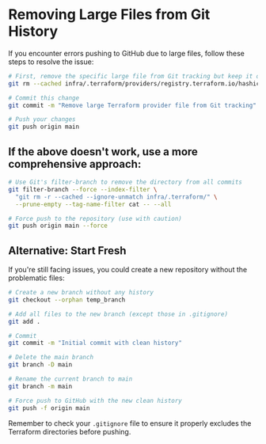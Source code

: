 # Removing Large Files from Git History

If you encounter errors pushing to GitHub due to large files, follow these steps to resolve the issue:

```bash
# First, remove the specific large file from Git tracking but keep it on your filesystem
git rm --cached infra/.terraform/providers/registry.terraform.io/hashicorp/azurerm/3.117.1/linux_amd64/terraform-provider-azurerm_v3.117.1_x5

# Commit this change
git commit -m "Remove large Terraform provider file from Git tracking"

# Push your changes
git push origin main
```

## If the above doesn't work, use a more comprehensive approach:

```bash
# Use Git's filter-branch to remove the directory from all commits
git filter-branch --force --index-filter \
  "git rm -r --cached --ignore-unmatch infra/.terraform/" \
  --prune-empty --tag-name-filter cat -- --all

# Force push to the repository (use with caution)
git push origin main --force
```

## Alternative: Start Fresh

If you're still facing issues, you could create a new repository without the problematic files:

```bash
# Create a new branch without any history
git checkout --orphan temp_branch

# Add all files to the new branch (except those in .gitignore)
git add .

# Commit
git commit -m "Initial commit with clean history"

# Delete the main branch
git branch -D main

# Rename the current branch to main
git branch -m main

# Force push to GitHub with the new clean history
git push -f origin main
```

Remember to check your `.gitignore` file to ensure it properly excludes the Terraform directories before pushing.
